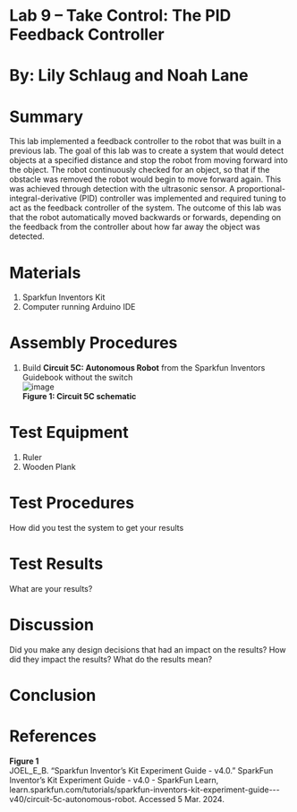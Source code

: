 # Lab 9 – Take Control: The PID Feedback Controller 

# By: Lily Schlaug and Noah Lane
# Summary
This lab implemented a feedback controller to the robot that was built in a previous lab. The goal of this lab was to create a system that would detect objects at a specified distance and stop the robot from moving forward into the object. The robot continuously checked for an object, so that if the obstacle was removed the robot would begin to move forward again. This was achieved through detection with the ultrasonic sensor. A proportional-integral-derivative (PID) controller was implemented and required tuning to act as the feedback controller of the system. The outcome of this lab was that the robot automatically moved backwards or forwards, depending on the feedback from the controller about how far away the object was detected. 

# Materials
1. Sparkfun Inventors Kit  
2. Computer running Arduino IDE  

# Assembly Procedures
1. Build __Circuit 5C: Autonomous Robot__ from the Sparkfun Inventors Guidebook without the switch  
![image](https://github.com/npla225/BAE305-SP24-Lab9/assets/156371043/d6559943-b997-4331-a037-47834da85006)  
**Figure 1: Circuit 5C schematic**

# Test Equipment
1. Ruler
2. Wooden Plank  

# Test Procedures
How did you test the system to get your results

# Test Results
What are your results?
# Discussion
Did you make any design decisions that had an impact on the results? How did they impact the results? What do the results mean?
# Conclusion

# References
**Figure 1**  
JOEL_E_B. “Sparkfun Inventor’s Kit Experiment Guide - v4.0.” SparkFun Inventor’s Kit Experiment Guide - v4.0 - SparkFun Learn, learn.sparkfun.com/tutorials/sparkfun-inventors-kit-experiment-guide---v40/circuit-5c-autonomous-robot. Accessed 5 Mar. 2024.
